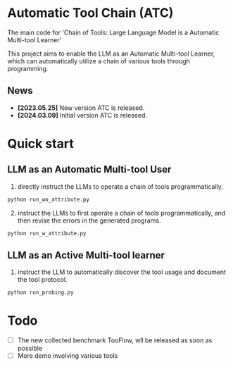 # Automatic Tool Chain (ATC)
The main code for 'Chain of Tools: Large Language Model is a Automatic Multi-tool Learner'

This project aims to enable the LLM as an Automatic Multi-tool Learner, which can automatically utilize a chain of various tools through programming.

## News
- **[2023.05.25]** New version ATC is released.
- **[2024.03.09]** Initial version ATC is released.


# Quick start

## LLM as an Automatic Multi-tool User
1. directly instruct the LLMs to operate a chain of tools programmatically.
```txt
python run_wo_attribute.py
```

2. instruct the LLMs to first operate a chain of tools programmatically, and then revise the errors in the generated programs.
```txt
python run_w_attribute.py
```

## LLM as an Active Multi-tool learner
1. instruct the LLM to automatically discover the tool usage and document the tool protocol.
```txt
python run_probing.py
```

# Todo
- [ ] The new collected benchmark TooFlow, wll be released as soon as possible
- [ ] More demo involving various tools

